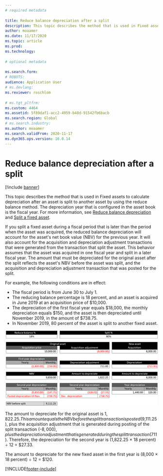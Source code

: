 ```yaml
---
# required metadata

title: Reduce balance depreciation after a split
description: This topic describes the method that is used in Fixed assets to calculate depreciation after an asset is split by using the reduce balance method.
author: moaamer
ms.date: 11/17/2020
ms.topic: article
ms.prod: 
ms.technology: 

# optional metadata

ms.search.form: 
# ROBOTS: 
audience: Application User
# ms.devlang: 
ms.reviewer: roschlom

# ms.tgt_pltfrm: 
ms.custom: 4464
ms.assetid: 5f89daf1-acc2-4959-b48d-91542fb6bacb
ms.search.region: Global
# ms.search.industry: 
ms.author: moaamer
ms.search.validFrom: 2020-11-17
ms.dyn365.ops.version: 10.0.14
---
```


# Reduce balance depreciation after a split

[!include [banner](../includes/banner.md)]

This topic describes the method that is used in Fixed assets to calculate depreciation after an asset is split to another asset by using the reduce balance method. The depreciation year that is configured in the asset book is the fiscal year. For more information, see [Reduce balance depreciation](reduce-balance-depreciation.md) and [Split a fixed asset](tasks/split-fixed-asset.md).

If you split a fixed asset during a fiscal period that is later than the period when the asset was acquired, the reduced balance depreciation will account for the asset's net book value (NBV) for the previous year. It will also account for the acquisition and depreciation adjustment transactions that were generated from the transaction that split the asset. This behavior assumes that the asset was acquired in one fiscal year and split in a later fiscal year. The amount that must be depreciated for the original asset after the split reflects the asset's NBV before the asset was split, and the acquisition and depreciation adjustment transaction that was posted for the split.

For example, the following conditions are in effect:

- The fiscal period is from June 30 to July 1.
- The reducing balance percentage is 18 percent, and an asset is acquired in June 2019 at an acquisition price of $10,000.
- The depreciation of the first fiscal year equals $18,000, the monthly depreciation equals $150, and the asset is then depreciated until November 2019, in the amount of $738.75.
- In November 2019, 80 percent of the asset is split to another fixed asset.

[![Reduce balance depreciation after a split.](./media/reduce-balance-depreciation-after-split.png)](./media/reduce-balance-depreciation-after-split.png)

The amount to depreciate for the original asset is $1,822.25. This amount equals the NBV before the split transaction is posted ($9,111.25), plus the acquisition adjustment that is generated during posting of the split transaction (-$8,000), plus the depreciation adjustment that is generated during the split transaction ($711). Therefore, the depreciation for the second year is (1,822.25 × 18 percent) ÷ 12 = $27.33.

The amount to depreciate for the new fixed asset in the first year is (8,000 × 18 percent) ÷ 12 = $120.


[!INCLUDE[footer-include](../../includes/footer-banner.md)]